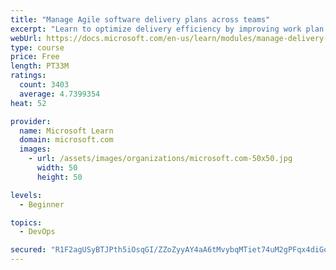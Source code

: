 ```yaml
---
title: "Manage Agile software delivery plans across teams"
excerpt: "Learn to optimize delivery efficiency by improving work plan visibility across teams."
webUrl: https://docs.microsoft.com/en-us/learn/modules/manage-delivery-plans/
type: course
price: Free
length: PT33M
ratings:
  count: 3403
  average: 4.7399354
heat: 52

provider:
  name: Microsoft Learn
  domain: microsoft.com
  images:
    - url: /assets/images/organizations/microsoft.com-50x50.jpg
      width: 50
      height: 50

levels:
  - Beginner

topics:
  - DevOps

secured: "R1F2agUSyBTJPth5iOsqGI/ZZoZyyAY4aA6tMvybqMTiet74uM2gPFqx4diGotu4HfzEGyNb7nb+pF8r175rhu35yx5yvf5tfQ+tvIOmsb43vhvqDfYdX2Fw41Fy0QcJslehD45BVcUIOjkyaAZBqCi0gT2gS/EgedyUJfVRq6F76VXUO2kaVnSHwpjGzyiRcztW67El7iy+FOfpl22pC89fqLc+hN3oQzeG0GfxscNkRbL+BLhEi+2RrNfrc7pKI9FfHpH2AptnH4TzGZFtt0DfMExdzfYIQ+/k0bqxQqyRrzY55zRaQAJw9pmB2x49yA0CF3+obhIgs2rHxYEb8e3ZWJVajBEz2RDltdQJMSPwavCZxiG0lJ2GK4GROdJmnA2Dj+3q5uxtslIL5e6ppw4ohV0DO3PFA4ORmwr0m4c=;J2aAft2W6Cvo3eYF76RpzA=="
---
```


